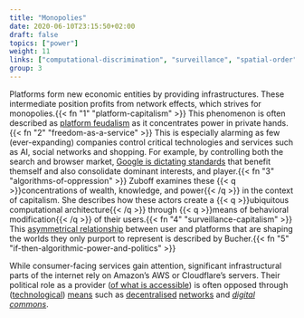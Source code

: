 ```yaml
---
title: "Monopolies"
date: 2020-06-10T23:15:50+02:00
draft: false
topics: ["power"]
weight: 11
links: ["computational-discrimination", "surveillance", "spatial-order", "emotional-interfaces", "cycles-networks-ecologies"]
group: 3
---
```


Platforms form new economic entities by providing infrastructures. These intermediate position profits from network effects, which strives for monopolies.{{< fn "1" "platform-capitalism" >}} This phenomenon is often described as [platform feudalism](https://scholarship.law.edu/cgi/viewcontent.cgi?referer=http://scholarship.law.edu/cgi/viewcontent.cgi?article=1470&context=commlaw&httpsredir=1&article=1470&context=commlaw) as it concentrates power in private hands.{{< fn "2" "freedom-as-a-service" >}} This is especially alarming as few (ever-expanding) companies control critical technologies and services such as AI, social networks and shopping. For example, by controlling both the search and browser market, [Google is dictating standards](https://bilge.world/google-page-experience) that benefit themself and also consolidate dominant interests, and player.{{< fn "3" "algorithms-of-oppression" >}} Zuboff examines these {{< q >}}concentrations of wealth, knowledge, and power{{< /q >}} in the context of capitalism. She describes how these actors create a {{< q >}}ubiquitous computational architecture{{< /q >}} through {{< q >}}means of behavioral modification{{< /q >}} of their users.{{< fn "4" "surveillance-capitalism" >}} This [asymmetrical relationship](https://er.educause.edu/articles/2017/7/pedagogy-and-the-logic-of-platforms/) between user and platforms that are shaping the worlds they only purport to represent is described by Bucher.{{< fn "5" "if-then-algorithmic-power-and-politics" >}}

While consumer-facing services gain attention, significant infrastructural parts of the internet rely on Amazon’s AWS or Cloudflare’s servers. Their political role as a provider ([of what is accessible](https://blog.cloudflare.com/why-we-terminated-daily-stormer/)) is often opposed through ([technological](https://safenetwork.tech/)) [means](https://beakerbrowser.com/) such as [decentralised](https://ipfs.io/) [networks](https://ournetworks.ca/) and *[digital commons](https://www.dezentrum.ch/en/blog/decentralized-digital-infrastructure-towards-digital-commons)*.
